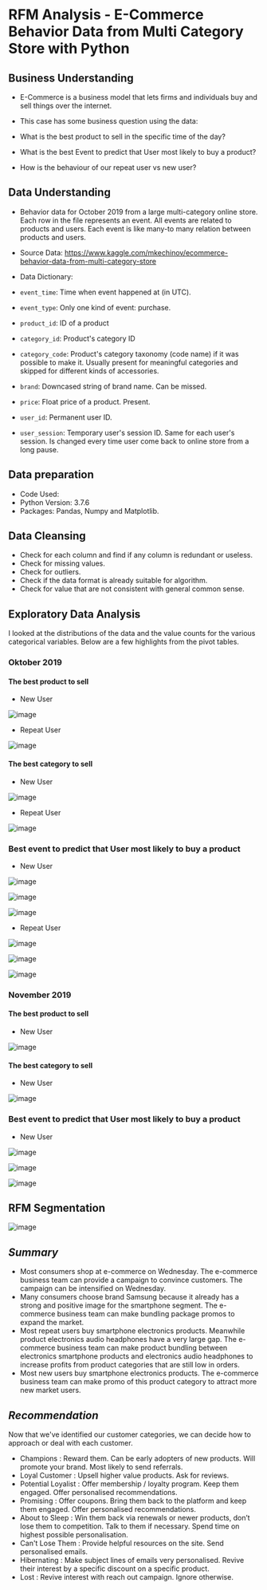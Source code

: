 # **RFM Analysis - E-Commerce Behavior Data from Multi Category Store with Python**

## **Business Understanding**

* E-Commerce is a business model that lets firms and individuals buy and sell things over the internet.

* This case has some business question using the data:
* What is the best product to sell in the specific time of the day?
* What is the best Event to predict that User most likely to buy a product?
* How is the behaviour of our repeat user vs new user?

## **Data Understanding**

* Behavior data for October 2019 from a large multi-category online store. Each row in the file represents an event. All events are related to products and users. Each event is like many-to many relation between products and users.

* Source Data: https://www.kaggle.com/mkechinov/ecommerce-behavior-data-from-multi-category-store

* Data Dictionary:

* `event_time`: Time when event happened at (in UTC).

* `event_type`: Only one kind of event: purchase.

* `product_id`: ID of a product

* `category_id`: Product's category ID

* `category_code`: Product's category taxonomy (code name) if it was possible to make it. Usually present for meaningful categories and skipped for different kinds of accessories.

* `brand`: Downcased string of brand name. Can be missed.

* `price`: Float price of a product. Present.

* `user_id`: Permanent user ID.

* `user_session`: Temporary user's session ID. Same for each user's session. Is changed every time user come back to online store from a long pause.

## **Data preparation**

* Code Used:
* Python Version: 3.7.6
* Packages: Pandas, Numpy and Matplotlib.

## **Data Cleansing**

* Check for each column and find if any column is redundant or useless.
* Check for missing values.
* Check for outliers.
* Check if the data format is already suitable for algorithm.
* Check for value that are not consistent with general common sense.

## **Exploratory Data Analysis**
I looked at the distributions of the data and the value counts for the various categorical variables. Below are a few highlights from the pivot tables.

### **Oktober 2019**
#### **The best product to sell**
* New User

![image](https://user-images.githubusercontent.com/85482667/137193658-cd1cdef9-aebd-4be2-aff4-489b54470a1b.png)

* Repeat User

![image](https://user-images.githubusercontent.com/85482667/137193736-32f81e3d-5158-4921-8456-eafec7ea8508.png)

#### **The best category to sell**
* New User

![image](https://user-images.githubusercontent.com/85482667/137402386-e4a9edf3-df42-4d21-9674-bdb4ba991c2f.png)

* Repeat User

![image](https://user-images.githubusercontent.com/85482667/137402431-54090791-eb09-45d7-b00a-21ce47a0184a.png)

### **Best event to predict that User most likely to buy a product**
* New User

![image](https://user-images.githubusercontent.com/85482667/137402801-dfe06c34-5c00-4a19-88d2-3a974126639f.png)

![image](https://user-images.githubusercontent.com/85482667/137402602-7ccf873a-29da-45f1-a0a5-a5f2b5baaf4c.png)

![image](https://user-images.githubusercontent.com/85482667/137402655-485d1708-67fb-463f-b31b-f2393136722d.png)

* Repeat User

![image](https://user-images.githubusercontent.com/85482667/137402987-79fd6f95-9636-4333-9adb-a21732ab89db.png)

![image](https://user-images.githubusercontent.com/85482667/137402899-8b517282-c3b2-403a-a9f5-b396292a69ac.png)

![image](https://user-images.githubusercontent.com/85482667/137402938-cd77834d-ed2b-479c-88d1-bec848b5cc82.png)

### **November 2019**
#### **The best product to sell**
* New User

![image](https://user-images.githubusercontent.com/85482667/137403161-6778046f-ca74-4630-b1ae-f3f955df755b.png)

#### **The best category to sell**
* New User

![image](https://user-images.githubusercontent.com/85482667/137403269-138cf51f-a636-4eda-a060-c9fee716944b.png)

### **Best event to predict that User most likely to buy a product**
* New User

![image](https://user-images.githubusercontent.com/85482667/137403360-ecbe84cc-8681-4b4b-bcf7-bead3f477b01.png)

![image](https://user-images.githubusercontent.com/85482667/137403468-b5fcc7be-70fc-416f-a149-4c9e75518d4b.png)

![image](https://user-images.githubusercontent.com/85482667/137403529-6ac3df02-f1a2-4de9-ae73-30a228d6a031.png)

## RFM Segmentation

![image](https://user-images.githubusercontent.com/85482667/137403851-2cc4c0b0-e20d-4ad3-b578-666b8281bde0.png)


## *Summary*

* Most consumers shop at e-commerce on Wednesday. The e-commerce business team can provide a campaign to convince customers. The campaign can be intensified on Wednesday.
* Many consumers choose brand Samsung because it already has a strong and positive image for the smartphone segment. The e-commerce business team can make bundling package promos to expand the market.
* Most repeat users buy smartphone electronics products. Meanwhile product electronics audio headphones have a very large gap. The e-commerce business team can make product bundling between electronics smartphone products and electronics audio headphones to increase profits from product categories that are still low in orders.
* Most new users buy smartphone electronics products. The e-commerce business team can make promo of this product category to attract more new market users.

## *Recommendation*
Now that we've identified our customer categories, we can decide how to approach or deal with each customer.

* Champions : Reward them. Can be early adopters of new products. Will promote your brand. Most likely to send referrals.
* Loyal Customer : Upsell higher value products. Ask for reviews.
* Potential Loyalist : Offer membership / loyalty program. Keep them engaged. Offer personalised recommendations.
* Promising : Offer coupons. Bring them back to the platform and keep them engaged. Offer personalised recommendations.
* About to Sleep : Win them back via renewals or newer products, don’t lose them to competition. Talk to them if necessary. Spend time on highest possible personalisation.
* Can't Lose Them : Provide helpful resources on the site. Send personalised emails.
* Hibernating : Make subject lines of emails very personalised. Revive their interest by a specific discount on a specific product.
* Lost : Revive interest with reach out campaign. Ignore otherwise.